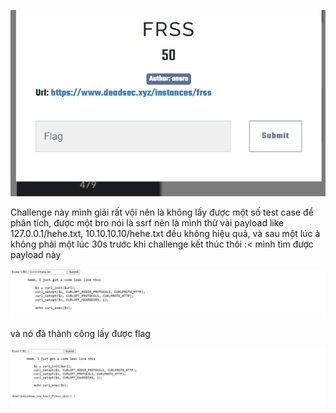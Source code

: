 ![0](./0.png)







Challenge này mình giải rất vội nên là không lấy được một số test case để phân tích, được một bro nói là ssrf nên là mình thử vài payload like 127.0.0.1/hehe.txt, 10.10.10.10/hehe.txt đều không hiệu quả, và sau một lúc à không phải một lúc 30s trước khi challenge kết thúc thôi :< mình tìm được payload này 

![1](./1.png)

và nó đã thành công lấy được flag

![2](./2.png)